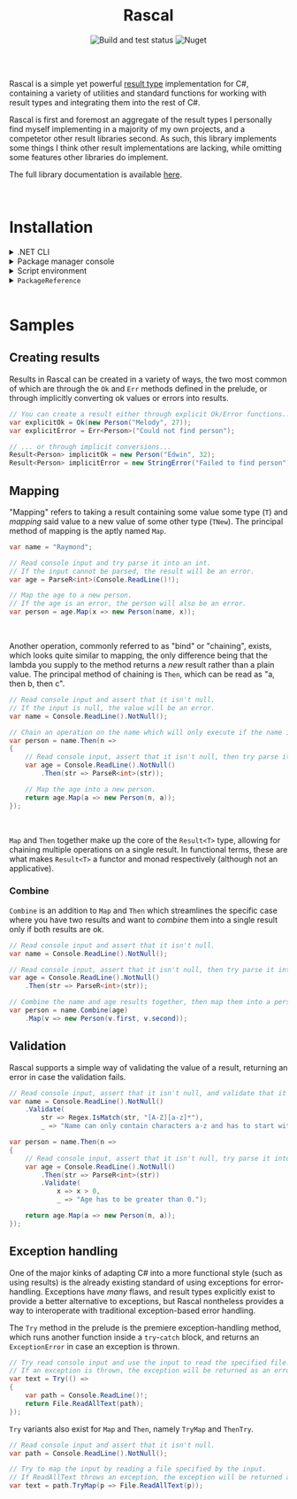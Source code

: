 <div align="center">
    <h1>Rascal</h1>
    <img alt="Build and test status" src="https://img.shields.io/github/actions/workflow/status/thinker227/Rascal/build-test.yml?style=for-the-badge&label=Build%20%26%20Test">
    <img alt="Nuget" src="https://img.shields.io/nuget/vpre/Rascal?style=for-the-badge&label=Nuget%3A%20Rascal">
</div>

<br></br>

Rascal is a simple yet powerful [result type](https://www.youtube.com/watch?v=srQt1NAHYC0&t=1018s) implementation for C#, containing a variety of utilities and standard functions for working with result types and integrating them into the rest of C#.

Rascal is first and foremost an aggregate of the result types I personally find myself implementing in a majority of my own projects, and a competetor other result libraries second. As such, this library implements some things I think other result implementations are lacking, while omitting some features other libraries do implement.

The full library documentation is available [here](https://thinker227.github.io/Rascal/).

<br/>

# Installation

<details>
<summary>.NET CLI</summary>

Run in a terminal in the root of your project:

```ps1
dotnet add package Rascal --prerelease
```

</details>

<details>
<summary>Package manager console</summary>

Run from the Visual Studio Package Manager console:

```ps1
NuGet\Install-Package Rascal -IncludePrerelease
```

</details>

<details>
<summary>Script environment</summary>

In environments such as [C# REPL](https://github.com/waf/CSharpRepl) or [RoslynPad](https://roslynpad.net), enter:

```cs
#r "nuget: Rascal"
```

If you wish to install a specific version of the package, specify the package version:

```cs
#r "nuget: Rascal, 1.0.1-pre"
```

</details>

<details>
<summary><code>PackageReference</code></summary>

Add under an `ItemGroup` node in your project file:

```xml
<PackageReference Include="Rascal" Version="1.0.1-pre" />
```

Obviously, replace `1.0.1-pre` with the actual package version you want.

</details>

<br/>

# Samples

## Creating results

<!-- Github annoyingly does not allow embedding code snippets from other files in markdown, so this entire section is copy-pasted from ./docs/samples/index.md and the ./samples/ folder. REMEMBER TO UPDATE THIS WHEN EDITING THE CORRESPONDING SAMPLES. -->

Results in Rascal can be created in a variety of ways, the two most common of which are through the `Ok` and `Err` methods defined in the prelude, or through implicitly converting ok values or errors into results.

```cs
// You can create a result either through explicit Ok/Error functions...
var explicitOk = Ok(new Person("Melody", 27));
var explicitError = Err<Person>("Could not find person");

// ... or through implicit conversions...
Result<Person> implicitOk = new Person("Edwin", 32);
Result<Person> implicitError = new StringError("Failed to find person");
```

## Mapping

"Mapping" refers to taking a result containing some value some type (`T`) and *mapping* said value to a new value of some other type (`TNew`). The principal method of mapping is the aptly named `Map`.

```cs
var name = "Raymond";

// Read console input and try parse it into an int.
// If the input cannot be parsed, the result will be an error.
var age = ParseR<int>(Console.ReadLine()!);

// Map the age to a new person.
// If the age is an error, the person will also be an error.
var person = age.Map(x => new Person(name, x));
```

<br/>

Another operation, commonly referred to as "bind" or "chaining", exists, which looks quite similar to mapping, the only difference being that the lambda you supply to the method returns a *new* result rather than a plain value. The principal method of chaining is `Then`, which can be read as "a, then b, then c".

```cs
// Read console input and assert that it isn't null.
// If the input is null, the value will be an error.
var name = Console.ReadLine().NotNull();

// Chain an operation on the name which will only execute if the name is ok.
var person = name.Then(n =>
{
    // Read console input, assert that it isn't null, then try parse it into an int.
    var age = Console.ReadLine().NotNull()
        .Then(str => ParseR<int>(str));

    // Map the age into a new person.
    return age.Map(a => new Person(n, a));
});
```

<br/>

`Map` and `Then` together make up the core of the `Result<T>` type, allowing for chaining multiple operations on a single result. In functional terms, these are what makes `Result<T>` a functor and monad respectively (although not an applicative).

### Combine

`Combine` is an addition to `Map` and `Then` which streamlines the specific case where you have two results and want to *combine* them into a single result only if both results are ok.

```cs
// Read console input and assert that it isn't null.
var name = Console.ReadLine().NotNull();

// Read console input, assert that it isn't null, then try parse it into an int.
var age = Console.ReadLine().NotNull()
    .Then(str => ParseR<int>(str));

// Combine the name and age results together, then map them into a person.
var person = name.Combine(age)
    .Map(v => new Person(v.first, v.second));
```

## Validation

Rascal supports a simple way of validating the value of a result, returning an error in case the validation fails.

```cs
// Read console input, assert that it isn't null, and validate that it matches the regex.
var name = Console.ReadLine().NotNull()
    .Validate(
        str => Regex.IsMatch(str, "[A-Z][a-z]*"),
        _ => "Name can only contain characters a-z and has to start with a capital letter.");

var person = name.Then(n =>
{
    // Read console input, assert that it isn't null, try parse it into an int, then validate that it is greater than 0.
    var age = Console.ReadLine().NotNull()
        .Then(str => ParseR<int>(str))
        .Validate(
            x => x > 0,
            _ => "Age has to be greater than 0.");

    return age.Map(a => new Person(n, a));
});
```

## Exception handling

One of the major kinks of adapting C# into a more functional style (such as using results) is the already existing standard of using exceptions for error-handling. Exceptions have *many* flaws, and result types explicitly exist to provide a better alternative to exceptions, but Rascal nontheless provides a way to interoperate with traditional exception-based error handling.

The `Try` method in the prelude is the premiere exception-handling method, which runs another function inside a `try`-`catch` block, and returns an `ExceptionError` in case an exception is thrown.

```cs
// Try read console input and use the input to read the specified file.
// If an exception is thrown, the exception will be returned as an error.
var text = Try(() =>
{
    var path = Console.ReadLine()!;
    return File.ReadAllText(path);
});
```

`Try` variants also exist for `Map` and `Then`, namely `TryMap` and `ThenTry`.

```cs
// Read console input and assert that it isn't null.
var path = Console.ReadLine().NotNull();

// Try to map the input by reading a file specified by the input.
// If ReadAllText throws an exception, the exception will be returned as an error.
var text = path.TryMap(p => File.ReadAllText(p));
```
